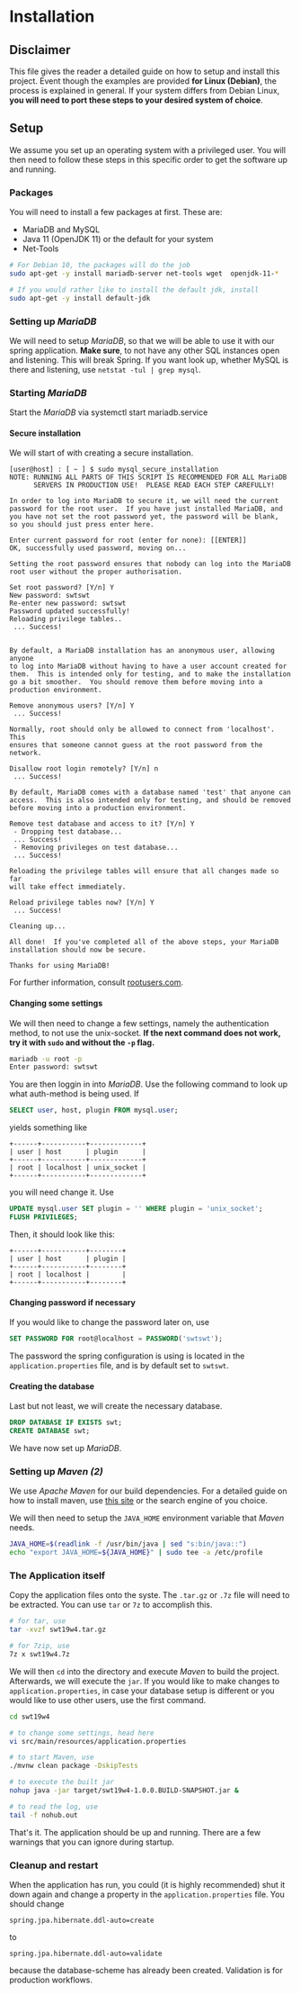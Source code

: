 # Installation

## Disclaimer

This file gives the reader a detailed guide on how to setup and install this project. Event though the examples are provided __for Linux (Debian)__, the process is explained in general. If your system differs from Debian Linux, __you will need to port these steps to your desired system of choice__.

## Setup

We assume you set up an operating system with a privileged user. You will then need to follow these steps in this specific order to get the software up and running.

### Packages

You will need to install a few packages at first. These are:

* MariaDB and MySQL
* Java 11 (OpenJDK 11) or the default for your system
* Net-Tools

``` BASH
# For Debian 10, the packages will do the job
sudo apt-get -y install mariadb-server net-tools wget  openjdk-11-*

# If you would rather like to install the default jdk, install
sudo apt-get -y install default-jdk
```

### Setting up _MariaDB_

We will need to setup _MariaDB_, so that we will be able to use it with our spring application. **Make sure**, to not have any other SQL instances open and listening. This will break Spring. If you want look up, whether MySQL is there and listening, use `netstat -tul | grep mysql`.

### Starting _MariaDB_

Start the _MariaDB_ via systemctl start mariadb.service

#### Secure installation

We will start of with creating a secure installation.

``` TXT
[user@host] : [ ~ ] $ sudo mysql_secure_installation
NOTE: RUNNING ALL PARTS OF THIS SCRIPT IS RECOMMENDED FOR ALL MariaDB
      SERVERS IN PRODUCTION USE!  PLEASE READ EACH STEP CAREFULLY!

In order to log into MariaDB to secure it, we will need the current
password for the root user.  If you have just installed MariaDB, and
you have not set the root password yet, the password will be blank,
so you should just press enter here.

Enter current password for root (enter for none): [[ENTER]]
OK, successfully used password, moving on...

Setting the root password ensures that nobody can log into the MariaDB
root user without the proper authorisation.

Set root password? [Y/n] Y
New password: swtswt
Re-enter new password: swtswt
Password updated successfully!
Reloading privilege tables..
 ... Success!


By default, a MariaDB installation has an anonymous user, allowing anyone
to log into MariaDB without having to have a user account created for
them.  This is intended only for testing, and to make the installation
go a bit smoother.  You should remove them before moving into a
production environment.

Remove anonymous users? [Y/n] Y
 ... Success!

Normally, root should only be allowed to connect from 'localhost'.  This
ensures that someone cannot guess at the root password from the network.

Disallow root login remotely? [Y/n] n
 ... Success!

By default, MariaDB comes with a database named 'test' that anyone can
access.  This is also intended only for testing, and should be removed
before moving into a production environment.

Remove test database and access to it? [Y/n] Y
 - Dropping test database...
 ... Success!
 - Removing privileges on test database...
 ... Success!

Reloading the privilege tables will ensure that all changes made so far
will take effect immediately.

Reload privilege tables now? [Y/n] Y
 ... Success!

Cleaning up...

All done!  If you've completed all of the above steps, your MariaDB
installation should now be secure.

Thanks for using MariaDB!

```

For further information, consult [rootusers.com](https://www.rootusers.com/how-to-install-and-configure-mariadb/).

#### Changing some settings

[//]: # (https://stackoverflow.com/questions/43379892/mariadb-cannot-login-as-root)

We will then need to change a few settings, namely the authentication method, to not use the unix-socket. **If the next command does not work, try it with `sudo` and without the `-p` flag.**

``` BASH
mariadb -u root -p
Enter password: swtswt
```

You are then loggin in into _MariaDB_. Use the following command to look up what auth-method is being used. If

``` SQL
SELECT user, host, plugin FROM mysql.user;
```

yields something like

``` TXT
+------+-----------+-------------+
| user | host      | plugin      |
+------+-----------+-------------+
| root | localhost | unix_socket |
+------+-----------+-------------+
```

you will need change it. Use

``` SQL
UPDATE mysql.user SET plugin = '' WHERE plugin = 'unix_socket';
FLUSH PRIVILEGES;
```

Then, it should look like this:

``` TXT
+------+-----------+--------+
| user | host      | plugin |
+------+-----------+--------+
| root | localhost |        |
+------+-----------+--------+
```

#### Changing password if necessary

[//]: # (To manage users, <https://mariadb.com/kb/en/create-user/>)

If you would like to change the password later on, use

``` SQL
SET PASSWORD FOR root@localhost = PASSWORD('swtswt');
```

The password the spring configuration is using is located in the `application.properties` file, and is by default set to `swtswt`.

#### Creating the database

Last but not least, we will create the necessary database.

``` SQL
DROP DATABASE IF EXISTS swt;
CREATE DATABASE swt;
```

We have now set up _MariaDB_.

### Setting up _Maven (2)_

We use _Apache Maven_ for our build dependencies. For a detailed guide on how to install maven, use [this site](https://www.howtoforge.com/tutorial/how-to-install-apache-maven-on-debian-10/) or the search engine of you choice.

We will then need to setup the `JAVA_HOME` environment variable that _Maven_ needs.

``` BASH
JAVA_HOME=$(readlink -f /usr/bin/java | sed "s:bin/java::")
echo "export JAVA_HOME=${JAVA_HOME}" | sudo tee -a /etc/profile
```

### The Application itself

Copy the application files onto the syste. The `.tar.gz` or `.7z` file will need to be extracted. You can use `tar` or `7z` to accomplish this.

``` BASH
# for tar, use
tar -xvzf swt19w4.tar.gz

# for 7zip, use
7z x swt19w4.7z
```

We will then `cd` into the directory and execute _Maven_ to build the project. Afterwards, we will execute the `jar`. If you would like to make changes to `application.properties`, in case your database setup is different or you would like to use other users, use the first command.

``` BASH
cd swt19w4

# to change some settings, head here
vi src/main/resources/application.properties

# to start Maven, use
./mvnw clean package -DskipTests

# to execute the built jar
nohup java -jar target/swt19w4-1.0.0.BUILD-SNAPSHOT.jar &

# to read the log, use
tail -f nohub.out
```

That's it. The application should be up and running. There are a few warnings that you can ignore during startup.

### Cleanup and restart

When the application has run, you could (it is highly recommended) shut it down again and change a property in the `application.properties` file. You should change

``` TXT
spring.jpa.hibernate.ddl-auto=create
```

to

``` TXT
spring.jpa.hibernate.ddl-auto=validate
```

because the database-scheme has already been created. Validation is for production workflows.
